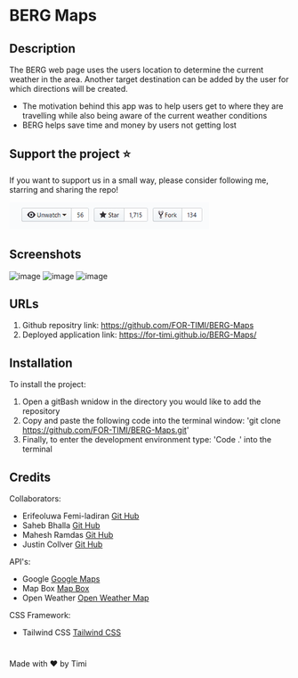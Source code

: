 #   BERG Maps

## Description

The BERG web page uses the users location to determine the current weather in the area. Another target destination can be added by the user for which directions will be created.

- The motivation behind this app was to help users get to where they are travelling while also being aware of the current weather conditions
- BERG helps save time and money by users not getting lost

## Support the project ⭐
If you want to support us in a small way, please consider following me, starring and sharing the repo! 
 
 ![image](https://raw.githubusercontent.com/lusaxweb/vuesax/master/public/github-vuesax-star.gif)
 
 
## Screenshots
![image](https://user-images.githubusercontent.com/104241247/198181837-6230ffc7-aed6-4925-8cc9-122294b876dc.png)
![image](https://user-images.githubusercontent.com/104241247/198181873-b07fe2b4-3861-4a19-9794-6bfba7e7d89f.png)
![image](https://user-images.githubusercontent.com/104241247/198181911-540191bd-4977-41fe-87ea-ba8919b01795.png)



## URLs
1. Github repositry link: https://github.com/FOR-TIMI/BERG-Maps
2. Deployed application link: https://for-timi.github.io/BERG-Maps/

## Installation

To install the project:

1. Open a gitBash wnidow in the directory you would like to add the repository
2. Copy and paste the following code into the terminal window: 'git clone https://github.com/FOR-TIMI/BERG-Maps.git'
3. Finally, to enter the development environment type: 'Code .' into the terminal



## Credits

Collaborators:
- Erifeoluwa Femi-ladiran [Git Hub](https://github.com/FOR-TIMI)
- Saheb Bhalla [Git Hub](https://github.com/sahebbhalla)
- Mahesh Ramdas [Git Hub](https://github.com/maheshramdas)
- Justin Collver [Git Hub](https://github.com/threewide)

API's:
- Google [Google Maps](https://developers.google.com/maps/documentation)
- Map Box [Map Box](https://docs.mapbox.com/api/)
- Open Weather [Open Weather Map](https://openweathermap.org/api/one-call-api)

CSS Framework:
- Tailwind CSS [Tailwind CSS](https://tailwindcss.com/docs/installation)

#
Made with ❤️ by Timi



